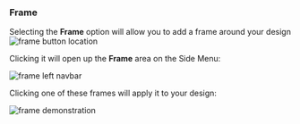 ### Frame

Selecting the **Frame** option will allow you to add a frame around your design![frame button location](https://support.optisigns.com/hc/article_attachments/42088011950355)

Clicking it will open up the **Frame** area on the Side Menu:

![frame left navbar](https://support.optisigns.com/hc/article_attachments/42087941916947)

Clicking one of these frames will apply it to your design:

![frame demonstration](https://support.optisigns.com/hc/article_attachments/42088011956371)